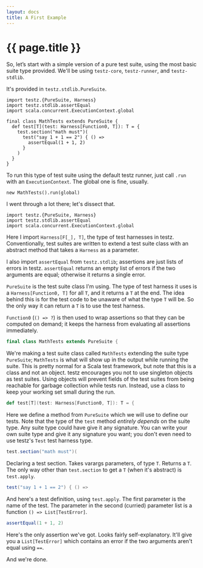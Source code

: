 ```yaml
---
layout: docs
title: A First Example
---
```


# {{ page.title }}

So, let’s start with a simple version of a pure test suite, using the
most basic suite type provided. We'll be using `testz-core`,
`testz-runner`, and `testz-stdlib`.

It's provided in `testz.stdlib.PureSuite`.

```tut:silent
import testz.{PureSuite, Harness}
import testz.stdlib.assertEqual
import scala.concurrent.ExecutionContext.global

final class MathTests extends PureSuite {
  def test[T](test: Harness[Function0, T]): T = {
    test.section("math must")(
      test("say 1 + 1 == 2") { () =>
        assertEqual(1 + 1, 2)
      }
    )
  }
}
```

To run this type of test suite using the default testz runner, just
call `.run` with an `ExecutionContext`. The global one is fine,
usually.

```tut:book
new MathTests().run(global)
```

I went through a lot there; let's dissect that.

```tut:silent
import testz.{PureSuite, Harness}
import testz.stdlib.assertEqual
import scala.concurrent.ExecutionContext.global
```

Here I import `Harness[F[_], T]`, the type of test harnesses in testz.
Conventionally, test suites are written to extend a test suite class
with an abstract method that takes a `Harness` as a parameter.

I also import `assertEqual` from `testz.stdlib`; assertions are just
lists of errors in testz. `assertEqual` returns an empty list of
errors if the two arguments are equal; otherwise it returns a single
error.

`PureSuite` is the test suite class I'm using. The type of test
harness it uses is a `Harness[Function0, T]` for all `T`, and it returns a
`T` at the end. The idea behind this is for the test code to be unaware
of what the type `T` will be. So the only way it can return a `T` is to
use the test harness.

`Function0` (`() => ?`) is then used to wrap assertions so that they
can be computed on demand; it keeps the harness from evaluating all
assertions immediately.

```scala
final class MathTests extends PureSuite {
```

We're making a test suite class called `MathTests` extending the suite
type `PureSuite`; `MathTests` is what will show up in the output while
running the suite. This is pretty normal for a Scala test framework,
but note that this is a class and not an object. testz encourages you
not to use singleton objects as test suites. Using objects will prevent
fields of the test suites from being reachable for garbage collection
while tests run. Instead, use a class to keep your working set small
during the run.

```scala
def test[T](test: Harness[Function0, T]): T = {
```

Here we define a method from `PureSuite` which we will use to define our tests.
Note that the type of the `test` method *entirely depends* on the suite
type. Any suite type could have give it any signature. You can write
your own suite type and give it any signature you want; you don't even
need to use testz's `Test` test harness type.

```scala
test.section("math must")(
```

Declaring a test section. Takes varargs parameters, of type `T`.
Returns a `T`. The only way other than `test.section` to get a `T`
(when it's abstract) is `test.apply`.

```scala
test("say 1 + 1 == 2") { () =>
```

And here's a test definition, using `test.apply`.
The first parameter is the name of the test. The parameter in the
second (curried) parameter list is a function `() => List[TestError]`.

```scala
assertEqual(1 + 1, 2)
```

Here's the only assertion we've got. Looks fairly self-explanatory.
It'll give you a `List[TestError]` which contains an error if the two
arguments aren't equal using `==`.

And we're done.
